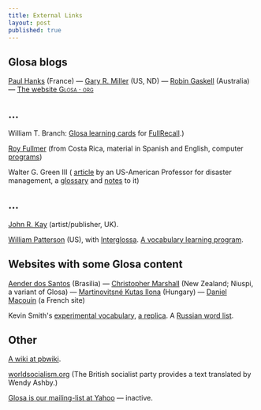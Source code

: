 ```yaml
---
title: External Links
layout: post
published: true
---
```


## Glosa blogs

[Paul Hanks](http://glosa-lo.blogspot.com/) (France) — [Gary R. Miller](http://glos-avanti.blogspot.com) (US, ND) — [Robin Gaskell](http://www.kafejo.com/rgaskell) (Australia<!--, first Glosa website, mirrored-->) — [The website <span style="font-variant:small-caps;">Glosa · org</span>](glosa-verbatim/index.html) <!--Harvested on 2019-06-31 --->

## ...

William T. Branch: [Glosa learning cards](http://code.google.com/p/glosalib/downloads/list) for [FullRecall](http://fullrecall.com/).)

[Roy Fullmer](http://www.costarricense.cr/pagina/ernobe/) (from Costa Rica, material in Spanish and English, computer [programs](http://www.costarricense.cr/pagina/ernobe/proglosa.htm))


Walter G. Green III ( [article](https://web.archive.org/web/20110811161444/https://facultystaff.richmond.edu/~wgreen/notesiapgl.htm) by an US-American Professor for disaster management, a [glossary](https://web.archive.org/web/20110811161418/https://facultystaff.richmond.edu/~wgreen/glossary.htm) and [notes](https://web.archive.org/web/20110811161427/https://facultystaff.richmond.edu/~wgreen/notes.htm) to it)

## ...

[John R. Kay](http://www.millrind.co.uk) (artist/publisher, UK).

[William Patterson](http://www.kafejo.com/lingvoj/auxlangs/glosa/index.htm) (US), with  [Interglossa](http://www.kafejo.com/interglossa/). [A vocabulary learning program](http://www.kafejo.com/lingvoj/auxlangs/glosa/exercise).

## Websites with some Glosa content

[Aender dos Santos](http://www.aliraperglosa.blogspot.com) (Brasilia) — [Christopher Marshall](http://www.vaiaata.com/music/u-trau-choir/) (New Zealand; Niuspi, a variant of Glosa) — [Martinovitsné Kutas Ilona](http://www.mek.iif.hu/porta/szint/human/szepirod/modern/martinov) (Hungary) — [Daniel Macouin](http://danielmacouin.chez-alice.fr/) (a French site)

Kevin Smith's [experimental vocabulary](https://web.archive.org/web/20020804041003/http://www.qualitycode.com/html/glosa.eng.html), [a replica](https://web.archive.org/web/20070322200321/http://mysite.wanadoo-members.co.uk/glosa). A [Russian word list](http://www.qualitycode.com/glosa/glosaruski-abc.html).


## Other


[A wiki at pbwiki](http://glosalist.pbwiki.com).

[worldsocialism.org](http://www.worldsocialism.org/noneng/glo1.htm) (The British socialist party provides a text translated by Wendy Ashby.)        

[Glosa is our mailing-list at Yahoo](http://groups.yahoo.com/group/glosalist) — inactive.
